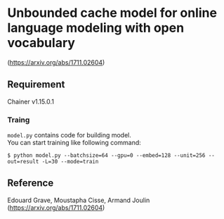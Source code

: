 # Unbounded cache model for online language modeling with open vocabulary
(https://arxiv.org/abs/1711.02604)

## Requirement
Chainer v1.15.0.1

### Traing
`model.py` contains code for building model.  
You can start training like following command:
```shell
$ python model.py --batchsize=64 --gpu=0 --embed=128 --unit=256 --out=result -L=30 --mode=train
```

## Reference
Edouard Grave, Moustapha Cisse, Armand Joulin
(https://arxiv.org/abs/1711.02604)
